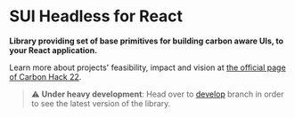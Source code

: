 # SUI Headless for React

**Library providing set of base primitives for building carbon aware UIs, to your React application.**

Learn more about projects' feasibility, impact and vision at [the official page of Carbon Hack 22](https://taikai.network/gsf/hackathons/carbonhack22/projects/cl8j1ex3h2845301s653mtnk87/idea).

> :warning: **Under heavy development**: Head over to [develop](https://github.com/sustainableui/sui-headless-react/tree/develop) branch in order to see the latest version of the library.